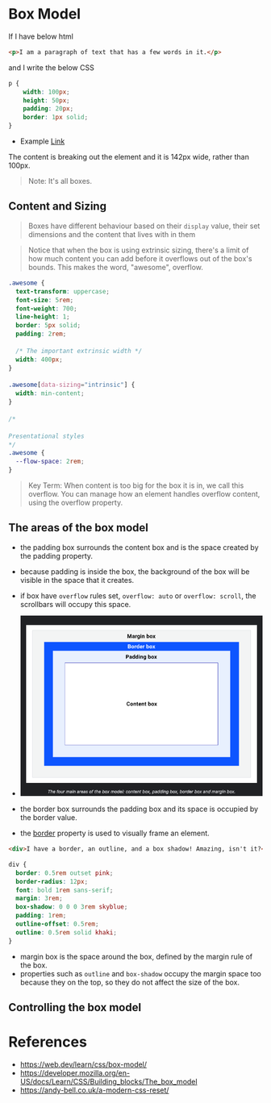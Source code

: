 # Box Model

If I have below html

```html
<p>I am a paragraph of text that has a few words in it.</p>
```
and I write the below CSS

```css
p {
    width: 100px;
    height: 50px;
    padding: 20px;
    border: 1px solid;
}
```

- Example [Link](./box-model-example-1.html)

The content is breaking out the element and it is 142px wide, rather than 100px.


> Note: It's all boxes.


## Content and Sizing

> Boxes have different behaviour based on their `display` value, their set dimensions
> and the content that lives with in them

> Notice that when the box is using extrinsic sizing, there's a limit of how much 
> content you can add before it overflows out of the box's bounds. This makes 
> the word, "awesome", overflow.

```css
.awesome {
  text-transform: uppercase;
  font-size: 5rem;
  font-weight: 700;
  line-height: 1;
  border: 5px solid;
  padding: 2rem;

  /* The important extrinsic width */
  width: 400px;
}

.awesome[data-sizing="intrinsic"] {
  width: min-content;
}

/*

Presentational styles 
*/
.awesome {
  --flow-space: 2rem;
}
```

> Key Term:
> When content is too big for the box it is in, we call this overflow. 
> You can manage how an element handles overflow content, using the overflow property.


## The areas of the box model

- the padding box surrounds the content box and is the space created by the padding property.
- because padding is inside the box, the background of the box will be visible in the space that it creates.
- if box have `overflow` rules set, `overflow: auto` or `overflow: scroll`, the scrollbars will occupy this space.

- ![Imp Image](areas-of-box-model.png)

- the border box surrounds the padding box and its space is occupied by the border value.
- the [border](https://developer.mozilla.org/en-US/docs/Web/CSS/border) property is used to visually frame an element.

```html
<div>I have a border, an outline, and a box shadow! Amazing, isn't it?</div>
```

```css
div {
  border: 0.5rem outset pink;
  border-radius: 12px;
  font: bold 1rem sans-serif;
  margin: 3rem;
  box-shadow: 0 0 0 3rem skyblue;
  padding: 1rem;
  outline-offset: 0.5rem;
  outline: 0.5rem solid khaki;
}
```


- margin box is the space around the box, defined by the margin rule of the box.
- properties such as `outline` and `box-shadow` occupy the margin space too because they
  on the top, so they do not affect the size of the box.


## Controlling the box model



# References

- https://web.dev/learn/css/box-model/
- https://developer.mozilla.org/en-US/docs/Learn/CSS/Building_blocks/The_box_model
- https://andy-bell.co.uk/a-modern-css-reset/


